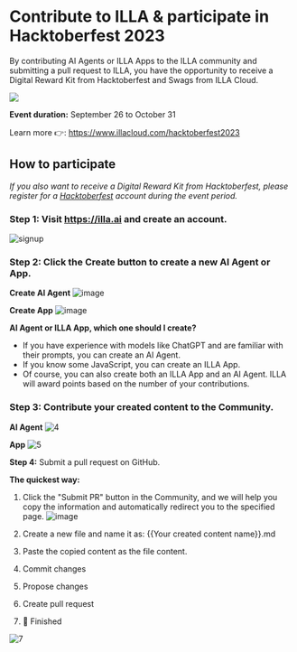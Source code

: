 # Contribute to ILLA & participate in Hacktoberfest 2023

By contributing AI Agents or ILLA Apps to the ILLA community and submitting a pull request to ILLA, you have the opportunity to receive a Digital Reward Kit from Hacktoberfest and Swags from ILLA Cloud.

<a href="https://www.illacloud.com/hacktoberfest2023"><img src="https://cdn.illacloud.com/official-website/img/github/0.png"></a>

**Event duration:** September 26 to October 31

Learn more 👉: https://www.illacloud.com/hacktoberfest2023

## How to participate

*If you also want to receive a Digital Reward Kit from Hacktoberfest, please register for a [Hacktoberfest](https://hacktoberfest.com/) account during the event period.*

### Step 1: Visit https://illa.ai and create an account. 

![signup](https://cdn.illacloud.com/official-website/img/github/1.gif)

### Step 2: Click the Create button to create a new AI Agent or App. 

**Create AI Agent**
![image](https://cdn.illacloud.com/official-website/img/github/2.png)

**Create App**
![image](https://cdn.illacloud.com/official-website/img/github/3.png)


**AI Agent or ILLA App, which one should I create?**

- If you have experience with models like ChatGPT and are familiar with their prompts, you can create an AI Agent.
- If you know some JavaScript, you can create an ILLA App.
- Of course, you can also create both an ILLA App and an AI Agent. ILLA will award points based on the number of your contributions.

### Step 3: Contribute your created content to the Community.
**AI Agent**
![4](https://cdn.illacloud.com/official-website/img/github/4.gif)

**App**
![5](https://cdn.illacloud.com/official-website/img/github/5.gif)

**Step 4:** Submit a pull request on GitHub.

**The quickest way:**

1. Click the "Submit PR" button in the Community, and we will help you copy the information and automatically redirect you to the specified page.
![image](https://cdn.illacloud.com/official-website/img/github/6.png)

2. Create a new file and name it as: {{Your created content name}}.md

3. Paste the copied content as the file content.

4. Commit changes

5. Propose changes

6. Create pull request

7. 🎉 Finished
   
![7](https://cdn.illacloud.com/official-website/img/github/7.gif)
